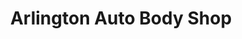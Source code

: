 ---
title: "Arlington Auto Body Shop"
url: /arlington/arlington-auto-body-shop/
shop: Autowerkstatt
---